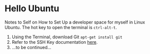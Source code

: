 # Hello Ubuntu
Notes to Self on How to Set Up a developer space for myself in Linux Ubuntu.
The hot key to open the terminal is `ctrl-alt-t`.

1. Using the Terminal, download Git `apt-get install git`
2. Refer to the SSH Key documentation [here](https://help.github.com/articles/generating-a-new-ssh-key-and-adding-it-to-the-ssh-agent/).
3. ...to be continued...

